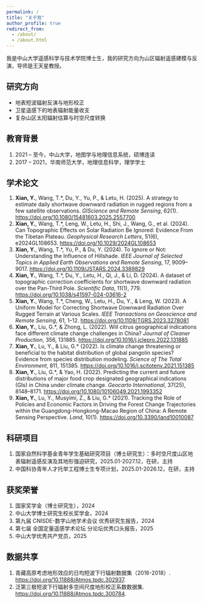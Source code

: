 ```yaml
---
permalink: /
title: "关于我"
author_profile: true
redirect_from: 
  - /about/
  - /about.html
---
```


我是中山大学遥感科学与技术学院博士生，我的研究方向为山区辐射遥感建模与反演，导师是王天星教授。

## 研究方向
- 地表短波辐射反演与地形校正  
- 卫星遥感下的地表辐射能量收支  
- 复杂山区太阳辐射估算与时空尺度转换 

## 教育背景
<ol>
<li>
2021 – 至今，中山大学，地图学与地理信息系统，硕博连读 
</li>

<li>
2017 – 2021，华南师范大学，地理信息科学，理学学士
</li>
</ol>

## 学术论文
<ol>
<li>
<b>Xian, Y.</b>, Wang, T.*, Du, Y., Yu, P., & Letu, H. (2025).  
A strategy to estimate daily shortwave downward radiation in rugged regions from a few satellite observations.
<em>GIScience and Remote Sensing</em>, 62(1). 
<a href="https://doi.org/10.1080/15481603.2025.2557700">https://doi.org/10.1080/15481603.2025.2557700</a>
</li>

<li>
<b>Xian, Y.</b>, Wang, T.*, Leng, W., Letu, H., Shi, J., Wang, G., et al. (2024).  
Can Topographic Effects on Solar Radiation Be Ignored: Evidence From the Tibetan Plateau. 
<em>Geophysical Research Letters</em>, 51(6), e2024GL108653. 
<a href="https://doi.org/10.1029/2024GL108653">https://doi.org/10.1029/2024GL108653</a>
</li>

<li>
<b>Xian, Y.</b>, Wang, T.*, Yu, P., & Du, Y. (2024).  
To Ignore or Not: Understanding the Influence of Hillshade. 
<em>IEEE Journal of Selected Topics in Applied Earth Observations and Remote Sensing</em>, 17, 9009–9017. 
<a href="https://doi.org/10.1109/JSTARS.2024.3389829">https://doi.org/10.1109/JSTARS.2024.3389829</a>
</li>

<li>
<b>Xian, Y.</b>, Wang, T.*, Du, Y., Letu, H., Qi, J., & Li, D. (2024).  
A dataset of topographic correction coefficients for shortwave downward radiation over the Pan-Third Pole.  
<em>Scientific Data</em>, 11(1), 779. 
<a href="https://doi.org/10.1038/s41597-024-03616-2">https://doi.org/10.1038/s41597-024-03616-2</a>
</li>

<li>
<b>Xian, Y.</b>, Wang, T.*, Cheng, W., Letu, H., Du, Y., & Leng, W. (2023).  
A Uniform Model for Correcting Shortwave Downward Radiation Over Rugged Terrain at Various Scales. 
<em>IEEE Transactions on Geoscience and Remote Sensing</em>, 61, 1–12. 
<a href="https://doi.org/10.1109/TGRS.2023.3278081">https://doi.org/10.1109/TGRS.2023.3278081</a>
</li>

<li>
<b>Xian, Y.</b>, Liu, G.*, & Zhong, L. (2022).  
Will citrus geographical indications face different climate change challenges in China? 
<em>Journal of Cleaner Production</em>, 356, 131885. 
<a href="https://doi.org/10.1016/j.jclepro.2022.131885">https://doi.org/10.1016/j.jclepro.2022.131885</a>
</li>

<li>
<b>Xian, Y.</b>, Lu, Y., & Liu, G.* (2022).  
Is climate change threatening or beneficial to the habitat distribution of global pangolin species? Evidence from species distribution modeling.
<em>Science of The Total Environment</em>, 811, 151385. 
<a href="https://doi.org/10.1016/j.scitotenv.2021.151385">https://doi.org/10.1016/j.scitotenv.2021.151385</a>
</li>

<li>
<b>Xian, Y.</b>, Liu, G.*, & Yao, H. (2022).  
Predicting the current and future distributions of major food crop designated geographical indications (GIs) in China under climate change.  
<em>Geocarto International</em>, 37(25), 8148–8171. 
<a href="https://doi.org/10.1080/10106049.2021.1993352">https://doi.org/10.1080/10106049.2021.1993352</a>
</li>

<li>
<b>Xian, Y.</b>, Lu, Y., Musyimi, Z., & Liu, G.* (2021).  
Tracking the Role of Policies and Economic Factors in Driving the Forest Change Trajectories within the Guangdong-Hongkong-Macao Region of China: A Remote Sensing Perspective. 
<em>Land</em>, 10(1). 
<a href="https://doi.org/10.3390/land10010087">https://doi.org/10.3390/land10010087</a>
</li>
</ol>

## 科研项目
1. 国家自然科学基金青年学生基础研究项目（博士研究生）：多时空尺度山区地表辐射遥感反演及其地形强迫研究，2025.01-2027.12，在研，主持
2. 中国科协青年人才托举工程博士生专项计划，2025.01-2026.12，在研，主持

## 获奖荣誉
1. 国家奖学金（博士研究生），2024
2. 中山大学博士研究生校长奖学金，2024
3. 第九届 CNISDE-数字山地学术会议 优秀研究生报告，2024
4. 第七届 全国定量遥感学术论坛 分论坛优秀口头报告，2025
5. 中山大学优秀共产党员，2025

## 数据共享
<ol>
<li>
青藏高原考虑地形效应的日均短波下行辐射数据集（2016-2018）.
<a href="https://doi.org/10.11888/Atmos.tpdc.302937">https://doi.org/10.11888/Atmos.tpdc.302937</a>.
</li>

<li>
泛第三极短波下行辐射多空间尺度地形校正系数数据集.
<a href="https://doi.org/10.11888/Atmos.tpdc.300784">https://doi.org/10.11888/Atmos.tpdc.300784</a>.
</li>
</ol>
